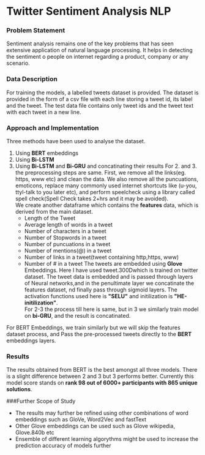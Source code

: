 # Twitter Sentiment Analysis NLP  

### Problem Statement  
Sentiment analysis remains one of the key problems that has seen extensive application of natural language processing. It helps in detecting the sentiment o people on internet regarding a product, company or any scenario.
### Data Description  
For training the models, a labelled tweets dataset is provided. The dataset is provided in the form of a csv file with each line storing a tweet id, its label and the tweet. The test data file contains only tweet ids and the tweet text with each tweet in a new line.

### Approach and Implementation  
Three methods have been used to analyse the dataset.  
1. Using **BERT** embeddings  
2. Using **Bi-LSTM** 
3. Using **Bi-LSTM** and **Bi-GRU** and concatinating their results
For 2. and 3. the preprocessing steps are same. First, we remove all the links(eg. https, www etc) and clean the data. We also remove all the puncuations, emoticons, replace many commonly used internet shortcuts like (u-you, ttyl-talk to you later etc), and perform speelcheck using a library called spell check(Spell Check takes 2+hrs and it may be avoided).  
We create another dataframe which contains the **features** data, which is derived from the main dataset.
     - Length of the Tweet
     - Average length of words in a tweet 
     - Number of characters in a tweet
     - Number of Stopwords in a tweet 
     - Number of puncuations in a tweet 
     - Number of mentions(@) in a tweet
     - Number of links in a tweet(tweet containing http,https, www)
     - Number of # in a tweet
The tweets are embedded using **Glove** Embeddings. Here I have used tweet.300Dwhich is trained on twitter dataset. The tweet data is embedded and is passed through layers of Neural networks,and in the penultimate layer we concatinate the features dataset, nd finally pass through sigmoid layers. The activation functions used here is **"SELU"** and initilization is **"HE-initilization"**.   
For 2-3 the process till here is same, but in 3 we similarly train model on **bi-GRU**, and the result is concatinated.  

For BERT Embeddings, we train similarly but we will skip the features dataset process, and Pass the pre-processed tweets directly to the **BERT** embeddings layers.  

### Results  
The results obtained from BERT is the best amongst all three models. There is a slight difference between 2 and 3 but 3 performs better. Currently this model score stands on **rank 98 out of 6000+ participants with 865 unique solutions**.  

###Further Scope of Study
- The results may further be refined using other combinations of word embeddings such as GloVe, Word2Vec and fastText
- Other Glove embeddings can be used such as Glove wikipedia, Glove.840b etc
- Ensemble of different learning algorythms might be used to increase the prediction accuracy of models further

